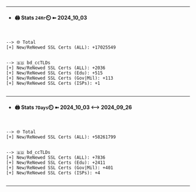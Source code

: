 

---
- #### 🖨️ **Stats** `24Hr`⏲️ ➼ 2024_10_03
```console


--> 🌐 Total
[+] New/ReNewed SSL Certs (ALL): +17025549


--> 🇧🇩 bd_ccTLDs
[+] New/ReNewed SSL Certs (ALL): +2036
[+] New/ReNewed SSL Certs (Edu): +515
[+] New/ReNewed SSL Certs (Gov|Mil): +113
[+] New/ReNewed SSL Certs (ISPs): +1


```

---
- #### 🖨️ **Stats** `7Days`⏲️ ➼ 2024_10_03 <--> 2024_09_26
```console


--> 🌐 Total
[+] New/ReNewed SSL Certs (ALL): +58261799


--> 🇧🇩 bd_ccTLDs
[+] New/ReNewed SSL Certs (ALL): +7836
[+] New/ReNewed SSL Certs (Edu): +2411
[+] New/ReNewed SSL Certs (Gov|Mil): +401
[+] New/ReNewed SSL Certs (ISPs): +4


```

---

